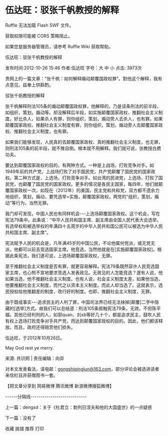# 伍达旺：驳张千帆教授的解释

Ruffle 无法加载 Flash SWF 文件。

获取权限可能被 CORS 策略阻止。

如果您是服务器管理员，请参考 Ruffle Wiki 获取帮助。

伍达旺：驳张千帆教授的解释

发布时间:2012-10-26 15:46 作者:伍达旺 字号：大 中 小 点击: 3973次

贵网上的一篇文章：“张千帆：如何解释煽动颠覆国政权罪”。對他这个解释，我有点意见。兹奉上供斟酌。



驳张千帆教授的解释



张千帆解释刑法105条的煽动颠覆国政权罪，他解释的，乃是该条刑法的前半段，如组织，策划，煽动等。却没解释后半段，如实施颠覆国家政权、推翻社会主义制度。好比杀人，如果杀人有罪，则你组织，策划，煽动旁人去杀人，也有罪。如果颠覆国家政权、推翻社会主义制度有罪，则你组织，策划，煽动旁人去颠覆国家政权、推翻社会主义制度，也有罪。



如果我们能够发现，人民真的去颠覆国家政权、真的推翻社会主义制度，也无罪，则刑法105条的前半段，就不推自倒。根本就不用解释。我们就可说，张教授白费功夫。



要达到颠覆国家政权的目的，有两种方式。一种是上战场，打败竞争对手。如1949年前的共产党，上战场打败了对手国民党，共产党颠覆了国民党的国家政权。第二种方式是，上选场，打败竞争对手。如台湾的民进党，上选场，打败了国民党，也颠覆了国民党的国家政权。更多的情况是各民主国家，每四年，他们就颠覆国家政权一次。如现在（2012年）的美国，民主党和共和党，双方都不遗余力地组织，策划，煽动，要凭选举=实施，颠覆国家政权。两党的“组织，策划，煽动”等行为，当然无罪。



我门却可发现，中国人民也有同样机会---上选场颠覆国家政权。这个机会，写在宪法79条中。此条说：“中华人民共和国主席、副主席由全国人民代表大会选举。有选举权和被选举权的年满四十五周岁的中华人民共和国公民可以被选为中华人民共和国主席、副主席”。



宪法赋予人民的机会是，凡年满45岁的中国公民，不论他属何党派，或无党无派，他都可以前去竞选国家主席。他竞选，当然他就是在[实施颠覆国家政权]。根据此条宪法，我们遂可说，上选场颠覆国家政权，无罪。



至于推翻社会主义制度是否有罪，就更容易解释。宪法79条既然容许人民竞选国家主席，也心照不宣地要求竞选人发表政见。无政见的人怎能竞选？遂有人说，他如果当选，他不推翻社会主义制度。也有人说，社会主义制度太差，如果他当选，他要推翻社会主义制度，而代之以资本主义制度。而此人却当选了。这就表示，选民授权给他推翻差的制度，改行好的制度。也即，推翻社会主义制度，无罪。



由于既成事实---追求民主的人判了罪，中国司法界已经无法抹掉[颠覆]二字中隐藏的[选举]方式。故我们可以总结道：刑法105条抵触宪法79条，无效。不但陈平福，其他已经判刑的人，如郭quan、刘xb等好几十个，都是追求民主，鼓吹人民有权上选场打败竞争对手共产党，而达到颠覆国家政权的目的。因此，他们都该释放。而且，政府还得赔赏他们损失。



伍达旺，于2012年10月26日。



May God rest ye merry.



来源: 共识网 | 责任编辑：向异

对本文发表看法，请电邮：gongshipinglun@163.com，部分评论会被选进读者来信栏目并获赠图书一套。

【把文章分享到 网易微博 腾讯微博 新浪微博搜狐微博】

------分隔线----------------------------

上一篇：dengsd：关于《杜君立：勃列日涅夫和他的大国盛世》的一点疑惑

下一篇：没有了

收藏 挑错 推荐 打印